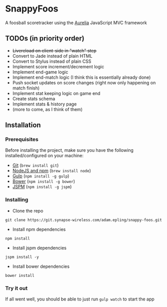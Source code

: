 # SnappyFoos
A foosball scoretracker using the [Aurelia](http://aurelia.io) JavaScript MVC framework

## TODOs (in priority order)
* ~~Livereload on client-side in "watch" step~~
* Convert to Jade instead of plain HTML
* Convert to Stylus instead of plain CSS
* Implement score increment/decrement logic
* Implement end-game logic
* Implement end-match logic (I think this is essentially already done)
* Push socket updates on score changes (right now only happening on match finish)
* Implement stat keeping logic on game end
* Create stats schema
* Implement stats & history page
* (more to come, as I think of them)

## Installation

### Prerequisites
Before installing the project, make sure you have the following installed/configured on your machine:

* [Git](http://git-scm.com/book/en/Getting-Started-Installing-Git) (`brew install git`)
* [NodeJS and npm](http://nodejs.org/) (`brew install node`)
* [Gulp](http://gulpjs.com) (`npm install -g gulp`)
* [Bower](http://bower.io) (`npm install -g bower`)
* [JSPM](http://jspm.io) (`npm install -g jspm`)

### Installing
* Clone the repo

```
git clone https://git.synapse-wireless.com/adam.epling/snappy-foos.git
```

* Install npm dependencies

```
npm install
```

* Install jspm dependencies

```
jspm install -y
```
* Install bower dependencies

```
bower install
```

### Try it out
If all went well, you should be able to just run `gulp watch` to start the app